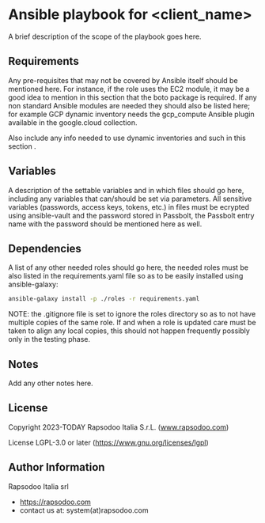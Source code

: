 Ansible playbook for <client_name>
==================================

A brief description of the scope of the playbook goes here.

Requirements
------------

Any pre-requisites that may not be covered by Ansible itself should be mentioned here. For instance, if the role uses the EC2 module, it may be a good idea to mention in this section that the boto package is required. If any non standard Ansible modules are needed they should also be listed here; for example GCP dynamic inventory needs the gcp_compute Ansible plugin available in the google.cloud collection.

Also include any info needed to use dynamic inventories and such in this section .

Variables
---------

A description of the settable variables and in which files should go here, including any variables that can/should be set via parameters. All sensitive variables (passwords, access keys, tokens, etc.) in files must be ecrypted using ansible-vault and the password stored in Passbolt, the Passbolt entry name with the password should be mentioned here as well.

Dependencies
------------

A list of any other needed roles should go here, the needed roles must be also listed in the requirements.yaml file so as to be easily installed using ansible-galaxy:
```bash
ansible-galaxy install -p ./roles -r requirements.yaml
```
NOTE: the .gitignore file is set to ignore the roles directory so as to not have multiple copies of the same role. If and when a role is updated care must be taken to align any local copies, this should not happen frequently possibly only in the testing phase.

Notes
-----

Add any other notes here.

License
-------
Copyright 2023-TODAY Rapsodoo Italia S.r.L. (www.rapsodoo.com)

License LGPL-3.0 or later (https://www.gnu.org/licenses/lgpl)

Author Information
------------------
Rapsodoo Italia srl
 - https://rapsodoo.com
 - contact us at: system(at)rapsodoo.com
